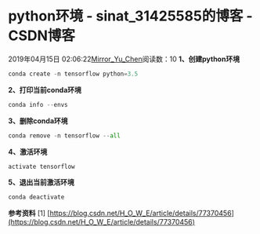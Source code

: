 # python环境 - sinat_31425585的博客 - CSDN博客
2019年04月15日 02:06:22[Mirror_Yu_Chen](https://me.csdn.net/sinat_31425585)阅读数：10
**1、创建python环境**
```python
conda create -n tensorflow python=3.5
```
**2、打印当前conda环境**
```python
conda info --envs
```
**3、删除conda环境**
```python
conda remove -n tensorflow --all
```
**4、激活环境**
```cpp
activate tensorflow
```
**5、退出当前激活环境**
```python
conda deactivate
```
**参考资料**
[1] [https://blog.csdn.net/H_O_W_E/article/details/77370456](https://blog.csdn.net/H_O_W_E/article/details/77370456)
